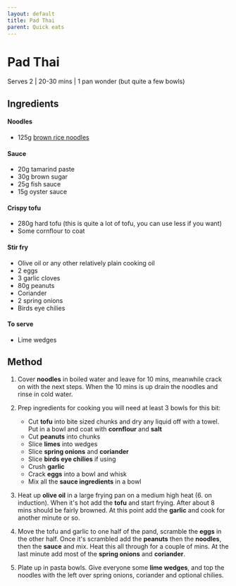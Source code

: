```yaml
---
layout: default
title: Pad Thai
parent: Quick eats
---
```


# Pad Thai

Serves 2 \| 20-30 mins \| 1 pan wonder (but quite a few bowls)

## Ingredients 

#### Noodles

- 125g [brown rice noodles](https://www.clearspring.co.uk/products/organic-gluten-free-100-brown-rice-noodles)

#### Sauce

- 20g tamarind paste
- 30g brown sugar
- 25g fish sauce
- 15g oyster sauce

#### Crispy tofu

- 280g hard tofu (this is quite a lot of tofu, you can use less if you want)
- Some cornflour to coat

#### Stir fry 

- Olive oil or any other relatively plain cooking oil
- 2 eggs
- 3 garlic cloves
- 80g peanuts
- Coriander
- 2 spring onions
- Birds eye chilies 

#### To serve

- Lime wedges

## Method

1. Cover **noodles** in boiled water and leave for 10 mins, meanwhile crack on with the next steps. When the 10 mins is up drain the noodles and rinse in cold water. 

2. Prep ingredients for cooking you will need at least 3 bowls for this bit:
	- Cut **tofu** into bite sized chunks and dry any liquid off with a towel. Put in a bowl and coat with **cornflour** and **salt**
	- Cut **peanuts** into chunks
	- Slice **limes** into wedges
	- Slice **spring onions** and **coriander**
	- Slice **birds eye chilies** if using
	- Crush **garlic**
	- Crack **eggs** into a bowl and whisk
	- Mix all the **sauce ingredients** in a bowl

3. Heat up **olive oil** in a large frying pan on a medium high heat (6. on induction). When it's hot add the **tofu** and start frying. After about 8 mins should be fairly browned. At this point add the **garlic** and cook for another minute or so.
4. Move the tofu and garlic to one half of the pand, scramble the **eggs** in the other half. Once it's scrambled add the **peanuts** then the **noodles**, then the **sauce** and mix.  Heat this all through for a couple of mins. At the last minute add most of the **spring onions** and **coriander**.
5. Plate up in pasta bowls. Give everyone some **lime wedges**, and top the noodles with the left over spring onions, coriander and optional chilies. 